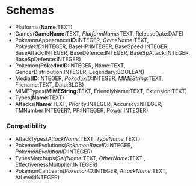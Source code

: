# Schemas
+ Platforms(__Name__:TEXT)
+ Games(__GameName__:TEXT, _PlatformName_:TEXT, ReleaseDate:DATE)
+ PokemonAppearance(__ID__:INTEGER, _GameName_:TEXT, _PokedexID_:INTEGER, BaseHP:INTEGER, BaseSpeed:INTEGER, BaseAttack:INTEGER, BaseDefence:INTEGER, BaseSpAttack:INTEGER, BaseSpDefence:INTEGER)
+ Pokemon(__PokedexID__:INTEGER, Name:TEXT, GenderDistribution:INTEGER, Legendary:BOOLEAN)
+ Media(__ID__:INTEGER, _PokedexID_:INTEGER, _MIMEString_:TEXT, Filename:TEXT, Data:BLOB)
+ MIMETypes(__MIMEString__:TEXT, FriendlyName:TEXT, Extension:TEXT)
+ Types(__Name__:TEXT)
+ Attacks(__Name__:TEXT, Priority:INTEGER, Accuracy:INTEGER, TMNumber:INTEGER?, PP:INTEGER, Power:INTEGER)

### Compatibility
+ AttackTypes(_AttackName_:TEXT, _TypeName_:TEXT)
+ PokemonEvolutions(_PokemonBaseID_:INTEGER, _PokemonEvolutionID_:INTEGER)
+ TypesMatchups(_SelfName_:TEXT, _OtherName_:TEXT , EffectivenessMultiplier:INTEGER)
+ PokemonCanLearn(_PokemonID_:INTEGER, _AttackName_:TEXT, AtLevel:INTEGER)
